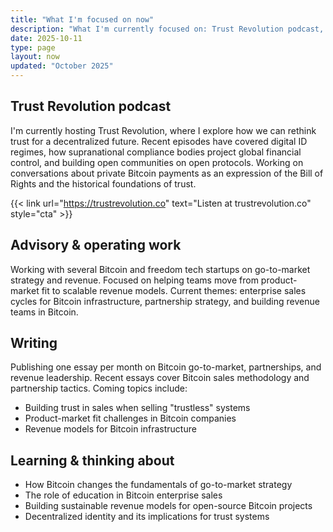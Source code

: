 ```yaml
---
title: "What I'm focused on now"
description: "What I'm currently focused on: Trust Revolution podcast, advising Bitcoin and freedom tech startups on go-to-market strategy, and writing about sales and revenue leadership."
date: 2025-10-11
type: page
layout: now
updated: "October 2025"
---
```


## Trust Revolution podcast

I'm currently hosting Trust Revolution, where I explore how we can rethink trust for a decentralized future. Recent episodes have covered digital ID regimes, how supranational compliance bodies project global financial control, and building open communities on open protocols. Working on conversations about private Bitcoin payments as an expression of the Bill of Rights and the historical foundations of trust.

{{< link url="https://trustrevolution.co" text="Listen at trustrevolution.co" style="cta" >}}

## Advisory & operating work

Working with several Bitcoin and freedom tech startups on go-to-market strategy and revenue. Focused on helping teams move from product-market fit to scalable revenue models. Current themes: enterprise sales cycles for Bitcoin infrastructure, partnership strategy, and building revenue teams in Bitcoin.

## Writing

Publishing one essay per month on Bitcoin go-to-market, partnerships, and revenue leadership. Recent essays cover Bitcoin sales methodology and partnership tactics. Coming topics include:

- Building trust in sales when selling "trustless" systems
- Product-market fit challenges in Bitcoin companies
- Revenue models for Bitcoin infrastructure

## Learning & thinking about

- How Bitcoin changes the fundamentals of go-to-market strategy
- The role of education in Bitcoin enterprise sales
- Building sustainable revenue models for open-source Bitcoin projects
- Decentralized identity and its implications for trust systems
